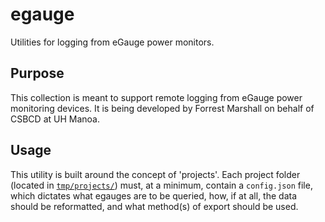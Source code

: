# egauge
  Utilities for logging from eGauge power monitors.

## Purpose
  This collection is meant to support remote logging from eGauge
  power monitoring devices. It is being developed by Forrest Marshall
  on behalf of CSBCD at UH Manoa.

## Usage
  This utility is built around the concept of 'projects'.
  Each project folder (located in [`tmp/projects/`](./tmp/projects/))
  must, at a minimum, contain a `config.json` file, which
  dictates what egauges are to be queried,
  how, if at all, the data should be reformatted, and what
  method(s) of export should be used.  
